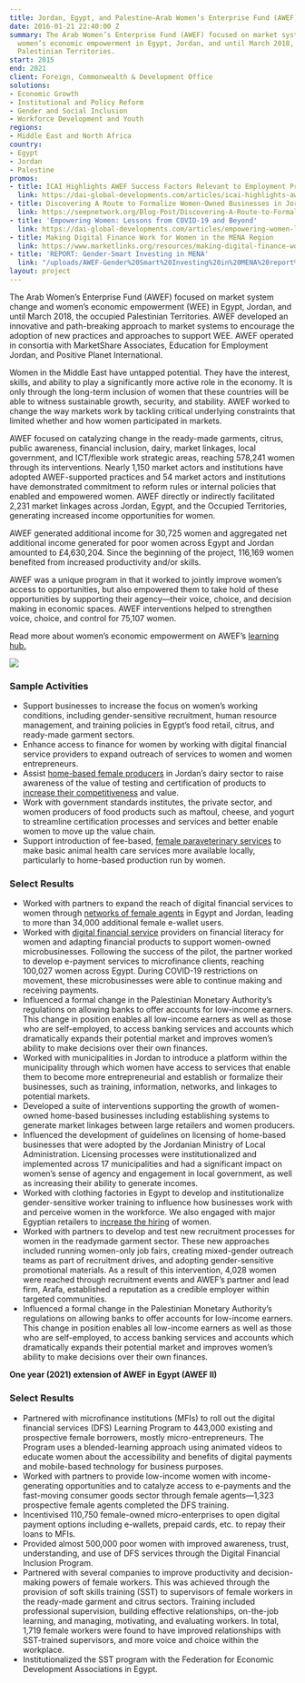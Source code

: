 ```yaml
---
title: Jordan, Egypt, and Palestine—Arab Women’s Enterprise Fund (AWEF)
date: 2016-01-21 22:40:00 Z
summary: The Arab Women’s Enterprise Fund (AWEF) focused on market system change and
  women’s economic empowerment in Egypt, Jordan, and until March 2018, the occupied
  Palestinian Territories.
start: 2015
end: 2021
client: Foreign, Commonwealth & Development Office
solutions:
- Economic Growth
- Institutional and Policy Reform
- Gender and Social Inclusion
- Workforce Development and Youth
regions:
- Middle East and North Africa
country:
- Egypt
- Jordan
- Palestine
promos:
- title: ICAI Highlights AWEF Success Factors Relevant to Employment Programming
  link: https://dai-global-developments.com/articles/icai-highlights-awef-success-factor-relevant-to-employment-programming
- title: Discovering A Route to Formalize Women-Owned Businesses in Jordan
  link: https://seepnetwork.org/Blog-Post/Discovering-A-Route-to-Formalize-Women-Owned-Businesses-in-Jordan
- title: 'Empowering Women: Lessons from COVID-19 and Beyond'
  link: https://dai-global-developments.com/articles/empowering-women-lessons-from-covid-19-and-beyond
- title: Making Digital Finance Work for Women in the MENA Region
  link: https://www.marketlinks.org/resources/making-digital-finance-work-women-mena-region
- title: 'REPORT: Gender-Smart Investing in MENA'
  link: "/uploads/AWEF-Gender%20Smart%20Investing%20in%20MENA%20report%20--FINAL%20-Nov%202021.pdf"
layout: project
---
```


The Arab Women’s Enterprise Fund (AWEF) focused on market system change and women’s economic empowerment (WEE) in Egypt, Jordan, and until March 2018, the occupied Palestinian Territories. AWEF developed an innovative and path-breaking approach to market systems to encourage the adoption of new practices and approaches to support WEE. AWEF operated in consortia with MarketShare Associates, Education for Employment Jordan, and Positive Planet International. 

Women in the Middle East have untapped potential. They have the interest, skills, and ability to play a significantly more active role in the economy. It is only through the long-term inclusion of women that these countries will be able to witness sustainable growth, security, and stability. AWEF worked to change the way markets work by tackling critical underlying constraints that limited whether and how women participated in markets.

AWEF focused on catalyzing change in the ready-made garments, citrus, public awareness, financial inclusion, dairy, market linkages, local government, and ICT/flexible work strategic areas, reaching 578,241 women through its interventions. Nearly 1,150 market actors and institutions have adopted AWEF-supported practices and 54 market actors and institutions have demonstrated commitment to reform rules or internal policies that enabled and empowered women. AWEF directly or indirectly facilitated 2,231 market linkages across Jordan, Egypt, and the Occupied Territories, generating increased income opportunities for women.  

AWEF generated additional income for 30,725 women and aggregated net additional income generated for poor women across Egypt and Jordan amounted to £4,630,204. Since the beginning of the project, 116,169 women benefited from increased productivity and/or skills. 

AWEF was a unique program in that it worked to jointly improve women’s access to opportunities, but also empowered them to take hold of these opportunities by supporting their agency—their voice, choice, and decision making in economic spaces. AWEF interventions helped to strengthen voice, choice, and control for 75,107 women. 

Read more about women’s economic empowerment on AWEF’s [learning hub.](https://seepnetwork.org/AWEF-Learning-Series) 

![][2]

### Sample Activities

* Support businesses to increase the focus on women’s working conditions, including gender-sensitive recruitment, human resource management, and training policies in Egypt’s food retail, citrus, and ready-made garment sectors. 
* Enhance access to finance for women by working with digital financial service providers to expand outreach of services to women and women entrepreneurs. 
* Assist [home-based female producers](https://seepnetwork.org/Blog-Post/Discovering-A-Route-to-Formalize-Women-Owned-Businesses-in-Jordan) in Jordan’s dairy sector to raise awareness of the value of testing and certification of products to [increase their competitiveness](http://jordantimes.com/news/local/uk-project-helps-jerash-women-sell-dairy-products-national-market) and value.
* Work with government standards institutes, the private sector, and women producers of food products such as maftoul, cheese, and yogurt to streamline certification processes and services and better enable women to move up the value chain.
* Support introduction of fee-based, [female paraveterinary services](https://dai-global-developments.com/articles/turning-social-norms-in-the-middle-east-into-job-opportunities-for-women) to make basic animal health care services more available locally, particularly to home-based production run by women.

### Select Results

* Worked with partners to expand the reach of digital financial services to women through [networks of female agents](https://seepnetwork.org/Resource-Post/Dinarak-Jordan-How-Mobile-Money-Can-Empower-Female-Agents-and-Clients) in Egypt and Jordan, leading to more than 34,000 additional female e-wallet users. 
* Worked with [digital financial service](https://www.marketlinks.org/resources/making-digital-finance-work-women-mena-region) providers on financial literacy for women and adapting financial products to support women-owned microbusinesses. Following the success of the pilot, the partner worked to develop e-payment services to microfinance clients, reaching 100,027 women across Egypt. During COVID-19 restrictions on movement, these microbusinesses were able to continue making and receiving payments. 
* Influenced a formal change in the Palestinian Monetary Authority’s regulations on allowing banks to offer accounts for low-income earners. This change in position enables all low-income earners as well as those who are self-employed,  to access banking services and accounts which dramatically expands their potential market and improves women’s ability to make decisions over their own finances. 
* Worked with municipalities in Jordan to introduce a platform within the municipality through which women have access to services that enable them to become more entrepreneurial and establish or formalize their businesses, such as training, information, networks, and linkages to potential markets. 
* Developed a suite of interventions supporting the growth of women-owned home-based businesses including establishing systems to generate market linkages between large retailers and women producers. 
* Influenced the development of guidelines on licensing of home-based businesses that were adopted by the Jordanian Ministry of Local Administration. Licensing processes were institutionalized and implemented across 17 municipalities and had a significant impact on women’s sense of agency and engagement in local government, as well as increasing their ability to generate incomes. 
* Worked with clothing factories in Egypt to develop and institutionalize gender-sensitive worker training to influence how businesses work with and perceive women in the workforce. We also engaged with major Egyptian retailers to [increase the hiring](https://beamexchange.org/community/blogs/9999/1/1/fintech-for-women-egypt/) of women. 
* Worked with partners to develop and test new recruitment processes for women in the readymade garment sector. These new approaches included running women-only job fairs, creating mixed-gender outreach teams as part of recruitment drives, and adopting gender-sensitive promotional materials. As a result of this intervention, 4,028 women were reached through recruitment events and AWEF’s partner and lead firm, Arafa, established a reputation as a credible employer within targeted communities. 
* Influenced a formal change in the Palestinian Monetary Authority’s regulations on allowing banks to offer accounts for low-income earners. This change in position enables all low-income earners as well as those who are self-employed, to access banking services and accounts which dramatically expands their potential market and improves women’s ability to make decisions over their own finances. 


**One year (2021) extension of AWEF in Egypt (AWEF II)**

### Select Results

* Partnered with microfinance institutions (MFIs) to roll out the digital financial services (DFS) Learning Program to 443,000 existing and prospective female borrowers, mostly micro-entrepreneurs. The Program uses a blended-learning approach using animated videos to educate women about the accessibility and benefits of digital payments and mobile-based technology for business purposes. 
* Worked with partners to provide low-income women with income-generating opportunities and to catalyze access to e-payments and the fast-moving consumer goods sector through female agents—1,323 prospective female agents completed the DFS training. 
* Incentivised 110,750 female-owned micro-enterprises to open digital payment options including e-wallets, prepaid cards, etc. to repay their loans to MFIs.
* Provided almost 500,000 poor women with improved awareness, trust, understanding, and use of DFS services through the Digital Financial Inclusion Program.
* Partnered with several companies to improve productivity and decision-making powers of female workers. This was achieved through the provision of soft skills training (SST) to supervisors of female workers in the ready-made garment and citrus sectors. Training included professional supervision, building effective relationships, on-the-job learning, and managing, motivating, and evaluating workers. In total, 1,719 female workers were found to have improved relationships with SST-trained supervisors, and more voice and choice within the workplace.
* Institutionalized the SST program with the Federation for Economic Development Associations in Egypt. 


[1]: http://dai-global-developments.com/articles/market-systems-development-a-primer-on-pro-poor-programming?utm_source=daidotcom
[2]: https://assetify-dai.com/projects/AWEF-web-page.jpg